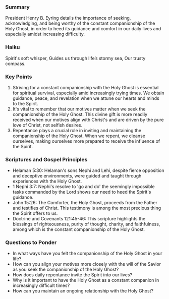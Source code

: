 ### Summary

President Henry B. Eyring details the importance of seeking, acknowledging, and being worthy of the constant companionship of the Holy Ghost, in order to heed its guidance and comfort in our daily lives and especially amidst increasing difficulty.

### Haiku

Spirit's soft whisper,
Guides us through life’s stormy sea,
Our trusty compass.

### Key Points

1. Striving for a constant companionship with the Holy Ghost is essential for spiritual survival, especially amid increasingly trying times. We obtain guidance, peace, and revelation when we attune our hearts and minds to the Spirit.
2. It's vital to remember that our motives matter when we seek the companionship of the Holy Ghost. This divine gift is more readily received when our motives align with Christ's and are driven by the pure love of Christ, not selfish desires. 
3. Repentance plays a crucial role in inviting and maintaining the companionship of the Holy Ghost. When we repent, we cleanse ourselves, making ourselves more prepared to receive the influence of the Spirit.

### Scriptures and Gospel Principles

- Helaman 5:30: Helaman's sons Nephi and Lehi, despite fierce opposition and deceptive environments, were guided and taught through experiences with the Holy Ghost.
- 1 Nephi 3:7: Nephi's resolve to 'go and do' the seemingly impossible tasks commanded by the Lord shows our need to heed the Spirit's guidance.
- John 15:26: The Comforter, the Holy Ghost, proceeds from the Father and testifies of Christ. This testimony is among the most precious thing the Spirit offers to us.
- Doctrine and Covenants 121:45-46: This scripture highlights the blessings of righteousness, purity of thought, charity, and faithfulness, among which is the constant companionship of the Holy Ghost.

### Questions to Ponder

- In what ways have you felt the companionship of the Holy Ghost in your life?
- How can you align your motives more closely with the will of the Savior as you seek the companionship of the Holy Ghost?
- How does daily repentance invite the Spirit into our lives?
- Why is it important to have the Holy Ghost as a constant companion in increasingly difficult times?
- How can you maintain an ongoing relationship with the Holy Ghost?